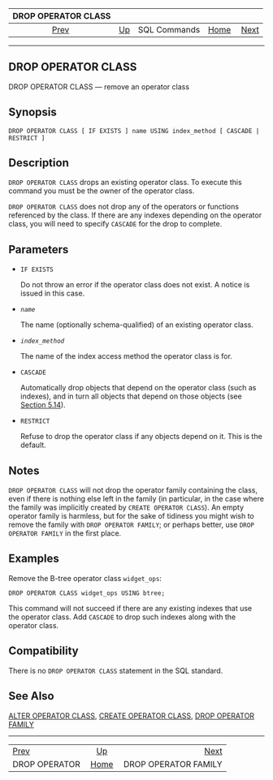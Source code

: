 <!--?xml version="1.0" encoding="UTF-8" standalone="no"?-->

|               DROP OPERATOR CLASS              |                                        |              |                                                       |                                                       |
| :--------------------------------------------: | :------------------------------------- | :----------: | ----------------------------------------------------: | ----------------------------------------------------: |
| [Prev](sql-dropoperator.html "DROP OPERATOR")  | [Up](sql-commands.html "SQL Commands") | SQL Commands | [Home](index.html "PostgreSQL 17devel Documentation") |  [Next](sql-dropopfamily.html "DROP OPERATOR FAMILY") |

***

[]()

## DROP OPERATOR CLASS

DROP OPERATOR CLASS — remove an operator class

## Synopsis

    DROP OPERATOR CLASS [ IF EXISTS ] name USING index_method [ CASCADE | RESTRICT ]

## Description

`DROP OPERATOR CLASS` drops an existing operator class. To execute this command you must be the owner of the operator class.

`DROP OPERATOR CLASS` does not drop any of the operators or functions referenced by the class. If there are any indexes depending on the operator class, you will need to specify `CASCADE` for the drop to complete.

## Parameters

*   `IF EXISTS`

    Do not throw an error if the operator class does not exist. A notice is issued in this case.

*   *`name`*

    The name (optionally schema-qualified) of an existing operator class.

*   *`index_method`*

    The name of the index access method the operator class is for.

*   `CASCADE`

    Automatically drop objects that depend on the operator class (such as indexes), and in turn all objects that depend on those objects (see [Section 5.14](ddl-depend.html "5.14. Dependency Tracking")).

*   `RESTRICT`

    Refuse to drop the operator class if any objects depend on it. This is the default.

## Notes

`DROP OPERATOR CLASS` will not drop the operator family containing the class, even if there is nothing else left in the family (in particular, in the case where the family was implicitly created by `CREATE OPERATOR CLASS`). An empty operator family is harmless, but for the sake of tidiness you might wish to remove the family with `DROP OPERATOR FAMILY`; or perhaps better, use `DROP OPERATOR FAMILY` in the first place.

## Examples

Remove the B-tree operator class `widget_ops`:

    DROP OPERATOR CLASS widget_ops USING btree;

This command will not succeed if there are any existing indexes that use the operator class. Add `CASCADE` to drop such indexes along with the operator class.

## Compatibility

There is no `DROP OPERATOR CLASS` statement in the SQL standard.

## See Also

[ALTER OPERATOR CLASS](sql-alteropclass.html "ALTER OPERATOR CLASS"), [CREATE OPERATOR CLASS](sql-createopclass.html "CREATE OPERATOR CLASS"), [DROP OPERATOR FAMILY](sql-dropopfamily.html "DROP OPERATOR FAMILY")

***

|                                                |                                                       |                                                       |
| :--------------------------------------------- | :---------------------------------------------------: | ----------------------------------------------------: |
| [Prev](sql-dropoperator.html "DROP OPERATOR")  |         [Up](sql-commands.html "SQL Commands")        |  [Next](sql-dropopfamily.html "DROP OPERATOR FAMILY") |
| DROP OPERATOR                                  | [Home](index.html "PostgreSQL 17devel Documentation") |                                  DROP OPERATOR FAMILY |
